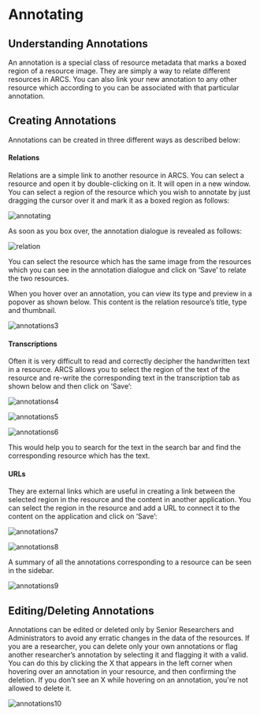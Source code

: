 Annotating
==========

Understanding Annotations
-------------------------
An annotation is a special class of resource metadata that marks a boxed region
of a resource image. They are simply a way to relate different resources in
ARCS. You can also link your new annotation to any other resource which
according to you can be associated with that particular annotation. 

Creating Annotations
--------------------
Annotations can be created in three different ways as described below:

#### Relations 
Relations are a simple link to another resource in ARCS. You can select a
resource and open it by double-clicking on it. It will open in a new window.
You can select a region of the resource which you wish to annotate by just
dragging the cursor over it and mark it as a boxed region as follows:

![annotating](../img/docs/annotating.png)

As soon as you box over, the annotation dialogue is revealed as follows:

![relation](../img/docs/relation.png)

You can select the resource which has the same image from the resources which
you can see in the annotation dialogue and click on ‘Save’ to relate the two
resources.

When you hover over an annotation, you can view its type and preview in a
popover as shown below. This content is the relation resource’s title, type and
thumbnail.

![annotations3](../img/docs/annotations-3.png)

#### Transcriptions
Often it is very difficult to read and correctly decipher the handwritten text
in a resource. ARCS allows you to select the region of the text of the resource
and re-write the corresponding text in the transcription tab as shown below and
then click on ‘Save’:

![annotations4](../img/docs/annotations-4.png)

![annotations5](../img/docs/annotations-5.png)

![annotations6](../img/docs/annotations-6.png)

This would help you to search for the text in the search bar and find the
corresponding resource which has the text.

#### URLs
They are external links which are useful in creating a link between the
selected region in the resource and the content in another application. You can
select the region in the resource and add a URL to connect it to the content on
the application and click on ‘Save’:

![annotations7](../img/docs/annotations-7.png)

![annotations8](../img/docs/annotations-8.png)

A summary of all the annotations corresponding to a resource can be seen in the
sidebar.

![annotations9](../img/docs/annotations-9.png)

Editing/Deleting Annotations
----------------------------
Annotations can be edited or deleted only by Senior Researchers and
Administrators to avoid any erratic changes in the data of the resources. If
you are a researcher, you can delete only your own annotations or flag another
researcher’s annotation by selecting it and flagging it with a valid. You can
do this by clicking the X that appears in the left corner when hovering over an
annotation in your resource, and then confirming the deletion.  If you don't
see an X while hovering on an annotation, you're not allowed to delete it.

![annotations10](../img/docs/annotations-10.png)
